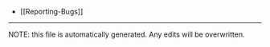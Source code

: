* [[Reporting-Bugs]]

*****
NOTE: this file is automatically generated. Any edits will be overwritten.
